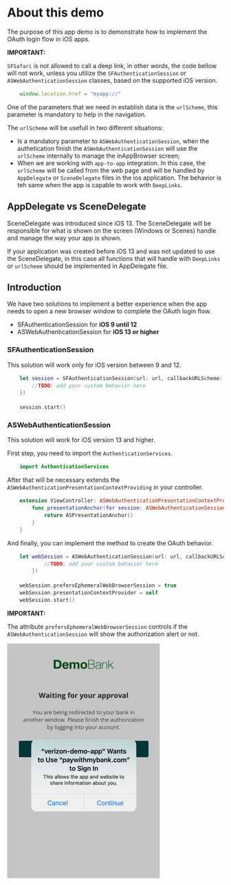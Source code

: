 # About this demo

The purpose of this app demo is to demonstrate how to implement the OAuth login flow in iOS apps.


**IMPORTANT:**

 `SFSafari` is not allowed to call a deep link, in other words, the code bellow will not work, unless you utilize the `SFAuthenticationSession` or `ASWebAuthenticationSession` classes, based on the supported iOS version.

```javascript
    window.location.href = "myapp://"
```

One of the parameters that we need in establish data is the `urlScheme`, this parameter is mandatory to help in the navigation.

The `urlScheme` will be usefull in two different situations:
- Is a mandatory parameter to `ASWebAuthenticationSession`, when the authetication finish the `ASWebAuthenticationSession` will use the `urlScheme` internally to manage the inAppBrowser screen;
- When we are working with `app-to-app` integration. In this case, the `urlScheme` will be called from the web page and will be handled by `AppDelegate` or `SceneDelegate` files in the ios application. The behavior is teh same when the app is capable to work with `DeepLinks`.

## AppDelegate vs SceneDelegate

SceneDelegate was introduced since iOS 13. The SceneDelegate will be responsible for what is shown on the screen (Windows or Scenes) handle and manage the way your app is shown.

If your application was created before iOS 13 and was not updated to use the SceneDelegate, in this case all functions that will handle with `DeepLinks` or `urlScheme` should be implemented in AppDelegate file.

## Introduction

We have two solutions to implement a better experience when the app needs to open a new browser window to complete the OAuth login flow.

- SFAuthenticationSession for **iOS 9 until 12**
- ASWebAuthenticationSession for **iOS 13 or higher**


### SFAuthenticationSession

This solution will work only for iOS version between 9 and 12.

```swift
    let session = SFAuthenticationSession(url: url, callbackURLScheme: calbackURL, completionHandler: { (url, error) in
        //TODO: add your custom behavior here
    })

    session.start()
```


### ASWebAuthenticationSession

This solution will work for iOS version 13 and higher.

First step, you need to import the `AuthenticationServices`.

```swift
    import AuthenticationServices
```

After that will be necessary extends the `ASWebAuthenticationPresentationContextProviding` in your controller.

```swift
    extension ViewController: ASWebAuthenticationPresentationContextProviding {
        func presentationAnchor(for session: ASWebAuthenticationSession) -> ASPresentationAnchor {
            return ASPresentationAnchor()
        }
    }
```

And finally, you can implement the method to create the OAuth behavior.

```swift
    let webSession = ASWebAuthenticationSession(url: url, callbackURLScheme: calbackURL, completionHandler: { (url, error) in
            //TODO: add your custom behavior here
        })
    
    webSession.prefersEphemeralWebBrowserSession = true
    webSession.presentationContextProvider = self
    webSession.start()
```

**IMPORTANT:**

The attribute `prefersEphemeralWebBrowserSession` controls if the `ASWebAuthenticationSession` will show the authorization alert or not.

![Authentication Alert](resources/print_en.png "Authentication Alert")
